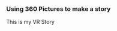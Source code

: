 ### Using 360 Pictures to make a story

This is my VR Story

<script src="/scripts/embed.js" data-vizorurl="https://patches.vizor.io/embed/masteryonga/360-story-project" ></script>
